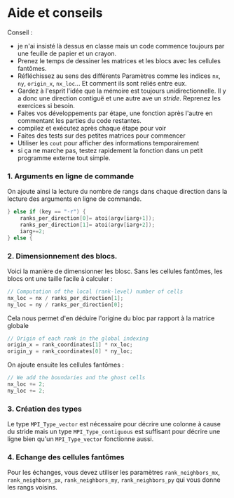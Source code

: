 # Aide et conseils

Conseil :
- je n'ai insisté là dessus en classe mais un code commence toujours par une feuille de papier et un crayon.
- Prenez le temps de dessiner les matrices et les blocs avec les cellules fantômes. 
- Réfléchissez au sens des différents Paramètres comme les indices `nx`, `ny`, `origin_x`, `nx_loc`... Et comment ils sont reliés entre eux.
- Gardez à l'esprit l'idée que la mémoire est toujours unidirectionnelle. Il y a donc une direction contiguë et une autre ave un *stride*. Reprenez les exercices si besoin.
- Faites vos développements par étape, une fonction après l'autre en commentant les parties du code restantes.
- compilez et exécutez après chaque étape pour voir
- Faites des tests sur des petites matrices pour commencer
- Utiliser les `cout` pour afficher des informations temporairement
- si ça ne marche pas, testez rapidement la fonction dans un petit programme externe tout simple.


### 1. Arguments en ligne de commande

On ajoute ainsi la lecture du nombre de rangs dans chaque direction 
dans la lecture des arguments en ligne de commande.

```C++
} else if (key == "-r") {
    ranks_per_direction[0]= atoi(argv[iarg+1]);
    ranks_per_direction[1]= atoi(argv[iarg+2]);
    iarg+=2;
} else {
```

### 2. Dimensionnement des blocs.

Voici la manière de dimensionner les blosc. 
Sans les cellules fantômes, les blocs ont une taille facile à calculer :

```C++
// Computation of the local (rank-level) number of cells
nx_loc = nx / ranks_per_direction[1];
ny_loc = ny / ranks_per_direction[0];
```

Cela nous permet d'en déduire l'origine du bloc par rapport à la matrice globale

```C++
// Origin of each rank in the global indexing
origin_x = rank_coordinates[1] * nx_loc;
origin_y = rank_coordinates[0] * ny_loc;
```

On ajoute ensuite les cellules fantômes :

```C++
// We add the boundaries and the ghost cells
nx_loc += 2;
ny_loc += 2;
```


### 3. Création des types

Le type `MPI_Type_vector` est nécessaire pour décrire une colonne 
à cause du stride mais un type `MPI_Type_contiguous` est suffisant pour 
décrire une ligne bien qu'un `MPI_Type_vector` fonctionne aussi.

### 4. Echange des cellules fantômes

Pour les échanges, vous devez utiliser les paramètres `rank_neighbors_mx`, 
`rank_neighbors_px`, `rank_neighbors_my`, `rank_neighbors_py` qui vous 
donne les rangs voisins.
